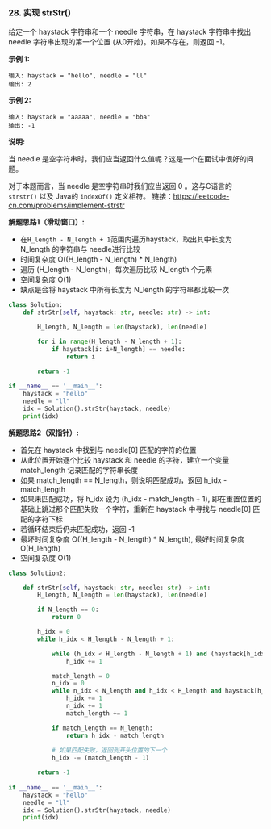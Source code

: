 ### 28. 实现 strStr()

给定一个 haystack 字符串和一个 needle 字符串，在 haystack 字符串中找出 needle 字符串出现的第一个位置 (从0开始)。如果不存在，则返回  -1。

**示例 1:**

```
输入: haystack = "hello", needle = "ll"
输出: 2
```

**示例 2:**

```
输入: haystack = "aaaaa", needle = "bba"
输出: -1
```

**说明:**

当 needle 是空字符串时，我们应当返回什么值呢？这是一个在面试中很好的问题。

对于本题而言，当 needle 是空字符串时我们应当返回 0 。这与C语言的 `strstr()` 以及 Java的 `indexOf()` 定义相符。
链接：https://leetcode-cn.com/problems/implement-strstr



**解题思路1（滑动窗口）:**

* 在`H_length - N_length + 1`范围内遍历haystack，取出其中长度为 N_length 的字符串与 needle进行比较
* 时间复杂度 O((H_length - N_length) * N_length)
* 遍历 (H_length - N_length)，每次遍历比较 N_length 个元素
* 空间复杂度 O(1)
* 缺点是会将 haystack 中所有长度为 N_length 的字符串都比较一次

```python
class Solution:
    def strStr(self, haystack: str, needle: str) -> int:

        H_length, N_length = len(haystack), len(needle)

        for i in range(H_length - N_length + 1):
            if haystack[i: i+N_length] == needle:
                return i 

        return -1
    
if __name__ == '__main__':
    haystack = "hello"
    needle = "ll"
    idx = Solution().strStr(haystack, needle)
    print(idx)
```

**解题思路2（双指针）:**


* 首先在 haystack 中找到与 needle[0] 匹配的字符的位置
* 从此位置开始逐个比较 haystack 和 needle 的字符，建立一个变量 match_length 记录匹配的字符串长度
* 如果 match_length == N_length，则说明匹配成功，返回 h_idx - match_length
* 如果未匹配成功，将 h_idx 设为 (h_idx - match_length + 1), 即在重置位置的基础上跳过那个匹配失败一个字符，重新在 haystack 中寻找与 needle[0] 匹配的字符下标
* 若循环结束后仍未匹配成功，返回 -1
* 最坏时间复杂度 O((H_length - N_length) * N_length), 最好时间复杂度 O(H_length)
* 空间复杂度 O(1)

```python
class Solution2:

    def strStr(self, haystack: str, needle: str) -> int:
        H_length, N_length = len(haystack), len(needle)

        if N_length == 0:
            return 0

        h_idx = 0
        while h_idx < H_length - N_length + 1:

            while (h_idx < H_length - N_length + 1) and (haystack[h_idx] != needle[0]):
                h_idx += 1

            match_length = 0 
            n_idx = 0 
            while n_idx < N_length and h_idx < H_length and haystack[h_idx] == needle[n_idx]:
                h_idx += 1 
                n_idx += 1 
                match_length += 1 

            if match_length == N_length:
                return h_idx - match_length
			
            # 如果匹配失败，返回到开头位置的下一个
            h_idx -= (match_length - 1)

        return -1
    
if __name__ == '__main__':
    haystack = "hello"
    needle = "ll"
    idx = Solution().strStr(haystack, needle)
    print(idx)
```

